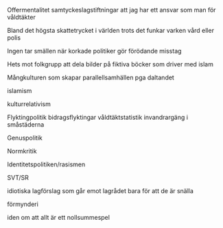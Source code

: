 Offermentalitet
  samtyckeslagstiftningar
  att jag har ett ansvar som man för våldtäkter

Bland det högsta skattetrycket i världen trots det funkar varken vård eller polis

Ingen tar smällen när korkade politiker gör förödande misstag

Hets mot folkgrupp att dela bilder på fiktiva böcker som driver med islam

Mångkulturen som skapar parallellsamhällen pga daltandet

islamism

kulturrelativism

Flyktingpolitik
  bidragsflyktingar
  våldtäktstatistik
  invandrargäng i småstäderna

Genuspolitik

Normkritik

Identitetspolitiken/rasismen

SVT/SR

idiotiska lagförslag som går emot lagrådet bara för att de är snälla

förmynderi

iden om att allt är ett nollsummespel
